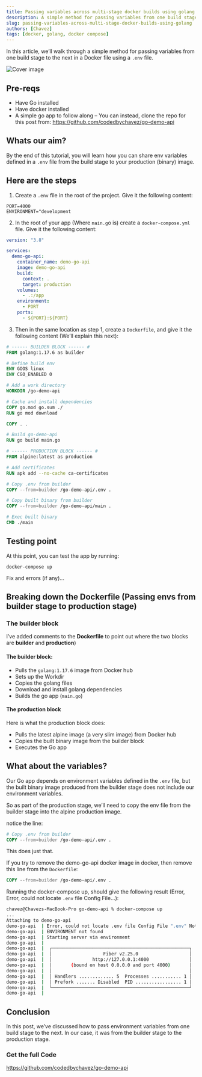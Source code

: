 ```yaml
---
title: Passing variables across multi-stage docker builds using golang
description: A simple method for passing variables from one build stage to the next in a Docker file using a .env file
slug: passing-variables-across-multi-stage-docker-builds-using-golang
authors: [Chavez]
tags: [docker, golang, docker compose]
---
```


In this article, we’ll walk through a simple method for passing variables from one build stage to the next in a Docker file using a `.env` file.

<!-- truncate -->

![Cover image](/img/posts/passing_vars_docker_builds.png)

## Pre-reqs

- Have Go installed
- Have docker installed
- A simple go app to follow along – You can instead, clone the repo for this post from: https://github.com/codedbychavez/go-demo-api

## Whats our aim?

By the end of this tutorial, you will learn how you can share env variables defined in a `.env` file from the build stage to your production (binary) image.

## Here are the steps

1. Create a `.env` file in the root of the project. Give it the following content:

```
PORT=4000
ENVIRONMENT="development
```


2. In the root of your app (Where `main.g`o is) create a `docker-compose.yml` file. Give it the following content:

```yaml
version: "3.8"

services:
  demo-go-api:
    container_name: demo-go-api
    image: demo-go-api
    build:
      context: .
      target: production
    volumes:
      - .:/app
    environment:
      - PORT
    ports:
      - ${PORT}:${PORT}
```

3. Then in the same location as step 1, create a `Dockerfile`, and give it the following content (We’ll explain this next):

```dockerfile
# ------ BUILDER BLOCK ------ #
FROM golang:1.17.6 as builder

# Define build env
ENV GOOS linux
ENV CGO_ENABLED 0

# Add a work directory
WORKDIR /go-demo-api

# Cache and install dependencies
COPY go.mod go.sum ./
RUN go mod download

COPY . .

# Build go-demo-api
RUN go build main.go

# ------ PRODUCTION BLOCK ------ #
FROM alpine:latest as production

# Add certificates
RUN apk add --no-cache ca-certificates

# Copy .env from builder
COPY --from=builder /go-demo-api/.env .

# Copy built binary from builder
COPY --from=builder /go-demo-api/main .

# Exec built binary
CMD ./main
```

## Testing point

At this point, you can test the app by running:

```
docker-compose up
```

Fix and errors (if any)...

## Breaking down the Dockerfile (Passing envs from builder stage to production stage)

### The builder block

I’ve added comments to the **Dockerfile** to point out where the two blocks are **builder** and **production**)

#### The builder block:

- Pulls the `golang:1.17.6` image from Docker hub
- Sets up the Workdir
- Copies the golang files
- Download and install golang dependencies
- Builds the go app (`main.go`)

#### The production block

Here is what the production block does:

- Pulls the latest alpine image (a very slim image) from Docker hub
- Copies the built binary image from the builder block
- Executes the Go app

## What about the variables?

Our Go app depends on environment variables defined in the `.env` file, but the built binary image produced from the builder stage does not include our environment variables.

So as part of the production stage, we’ll need to copy the env file from the builder stage into the alpine production image.

notice the line:

```dockerfile
# Copy .env from builder
COPY --from=builder /go-demo-api/.env .
```

This does just that.

If you try to remove the demo-go-api docker image in docker, then remove this line from the `Dockerfile`:

```dockerfile
COPY --from=builder /go-demo-api/.env .
```

Running the docker-compose up, should give the following result (Error, Error, could not locate `.env` file Config File…):

```bash
chavez@Chavezs-MacBook-Pro go-demo-api % docker-compose up
...
Attaching to demo-go-api
demo-go-api  | Error, could not locate .env file Config File ".env" Not Found in "[/]"
demo-go-api  | ENVIRONMENT not found
demo-go-api  | Starting server via environment 
demo-go-api  | 
demo-go-api  |  ┌───────────────────────────────────────────────────┐ 
demo-go-api  |  │                   Fiber v2.25.0                   │ 
demo-go-api  |  │               http://127.0.0.1:4000               │ 
demo-go-api  |  │       (bound on host 0.0.0.0 and port 4000)       │ 
demo-go-api  |  │                                                   │ 
demo-go-api  |  │ Handlers ............. 5  Processes ........... 1 │ 
demo-go-api  |  │ Prefork ....... Disabled  PID ................. 1 │ 
demo-go-api  |  └───────────────────────────────────────────────────┘ 
demo-go-api  | 
```

## Conclusion

In this post, we’ve discussed how to pass environment variables from one build stage to the next. In our case, it was from the builder stage to the production stage.

### Get the full Code

https://github.com/codedbychavez/go-demo-api


